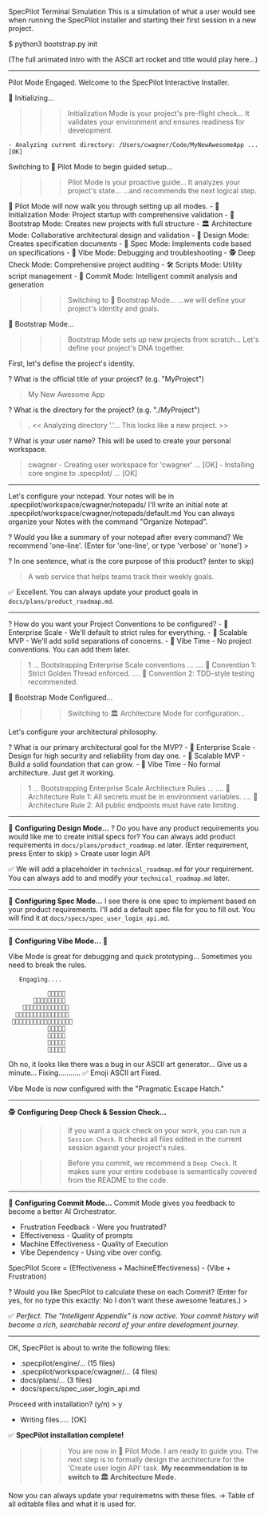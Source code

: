 SpecPilot Terminal Simulation
This is a simulation of what a user would see when running the SpecPilot installer and starting their first session in a new project.

$ python3 bootstrap.py init

(The full animated intro with the ASCII art rocket and title would play here...)

-----------------------------------------------------------------
Pilot Mode Engaged.
Welcome to the SpecPilot Interactive Installer.

🚦 Initializing...
>>> Initialization Mode is your project's pre-flight check...
>>> It validates your environment and ensures readiness for development.

    - Analyzing current directory: /Users/cwagner/Code/MyNewAwesomeApp ... [OK]

Switching to 🚀 Pilot Mode to begin guided setup...

>>> Pilot Mode is your proactive guide...
>>> It analyzes your project's state...
>>> ...and recommends the next logical step.

🚀 Pilot Mode will now walk you through setting up all modes.
    - 🚦 Initialization Mode: Project startup with comprehensive validation
    - 🌱 Bootstrap Mode: Creates new projects with full structure
    - 🏛️ Architecture Mode: Collaborative architectural design and validation
    - 🎨 Design Mode: Creates specification documents
    - 📐 Spec Mode: Implements code based on specifications
    - 🍄 Vibe Mode: Debugging and troubleshooting
    - 🕵️ Deep Check Mode: Comprehensive project auditing
    - 🛠️ Scripts Mode: Utility script management
    - 🎁 Commit Mode: Intelligent commit analysis and generation

>>> Switching to 🌱 Bootstrap Mode...
>>> ...we will define your project's identity and goals.

🌱 Bootstrap Mode...

>>> Bootstrap Mode sets up new projects from scratch...
>>> Let's define your project's DNA together.

First, let's define the project's identity.

? What is the official title of your project? (e.g. "MyProject")
> My New Awesome App

? What is the directory for the project? (e.g. "./MyProject")
> .
    << Analyzing directory '.'... This looks like a new project. >>

? What is your user name? This will be used to create your personal workspace.
> cwagner
    - Creating user workspace for 'cwagner' ... [OK]
    - Installing core engine to .specpilot/ ... [OK]

---
Let's configure your notepad.
  Your notes will be in .specpilot/workspace/cwagner/notepads/
  I'll write an initial note at .specpilot/workspace/cwagner/notepads/default.md
  You can always organize your Notes with the command "Organize Notepad".

? Would you like a summary of your notepad after every command?
  We recommend 'one-line'.
  (Enter for 'one-line', or type 'verbose' or 'none') > 

? In one sentence, what is the core purpose of this product? (enter to skip)
> A web service that helps teams track their weekly goals.

✅  Excellent. You can always update your product goals in `docs/plans/product_roadmap.md`.

---
? How do you want your Project Conventions to be configured?
    - 🥇 Enterprise Scale - We'll default to strict rules for everything.
    - 🦄 Scalable MVP - We'll add solid separations of concerns.
    - 🍄 Vibe Time - No project conventions. You can add them later.
> 1
    ... Bootstrapping Enterprise Scale conventions ...
    .... 🥇 Convention 1: Strict Golden Thread enforced.
    .... 🥇 Convention 2: TDD-style testing recommended.

🌱 Bootstrap Mode Configured...

>>> Switching to 🏛️ Architecture Mode for configuration...

Let's configure your architectural philosophy.

? What is our primary architectural goal for the MVP?
    - 🥇 Enterprise Scale - Design for high security and reliability from day one.
    - 🦄 Scalable MVP - Build a solid foundation that can grow.
    - 🍄 Vibe Time - No formal architecture. Just get it working.
> 1
    ... Bootstrapping Enterprise Scale Architecture Rules ...
    .... 🥇 Architecture Rule 1: All secrets must be in environment variables.
    .... 🥇 Architecture Rule 2: All public endpoints must have rate limiting.

---

🎨  **Configuring Design Mode...**
? Do you have any product requirements you would like me to create initial specs for?
  You can always add product requirements in `docs/plans/product_roadmap.md` later.
  (Enter requirement, press Enter to skip) > Create user login API

✅  We will add a placeholder in `technical_roadmap.md` for your requirement.
   You can always add to and modify your `technical_roadmap.md` later.

---

📐  **Configuring Spec Mode...**
I see there is one spec to implement based on your product requirements.
I'll add a default spec file for you to fill out.
You will find it at `docs/specs/spec_user_login_api.md`.

---

🍄  **Configuring Vibe Mode...** 🍄

Vibe Mode is great for debugging and quick prototyping...
Sometimes you need to break the rules.

       Engaging....

               🍄🍄🍄🍄🍄
           🍄🍄🍄🍄🍄🍄🍄🍄🍄
        🍄🍄🍄🍄🍄🍄🍄🍄🍄🍄🍄🍄🍄
      🍄🍄🍄🍄🍄🍄🍄🍄🍄🍄🍄🍄🍄🍄🍄
     🍄🍄🍄🍄🍄🍄🍄🍄🍄🍄🍄🍄🍄🍄🍄🍄🍄
               🍄🍄🍄🍄🍄
               🍄🍄🍄🍄🍄
               🍄🍄🍄🍄🍄
               🍄🍄🍄🍄🍄

Oh no, it looks like there was a bug in our ASCII art generator... Give us a minute...
Fixing...........
✅  Emoji ASCII art Fixed.

Vibe Mode is now configured with the "Pragmatic Escape Hatch."

---

🕵️  **Configuring Deep Check & Session Check...**
>>> If you want a quick check on your work, you can run a `Session Check`.
>>> It checks all files edited in the current session against your project's rules.

>>> Before you commit, we recommend a `Deep Check`.
>>> It makes sure your entire codebase is semantically covered from the README to the code.

---

🎁  **Configuring Commit Mode...**
Commit Mode gives you feedback to become a better AI Orchestrator.
 - Frustration Feedback - Were you frustrated?
 - Effectiveness - Quality of prompts
 - Machine Effectiveness - Quality of Execution
 - Vibe Dependency - Using vibe over config.

SpecPilot Score = (Effectiveness + MachineEffectiveness) - (Vibe + Frustration)

? Would you like SpecPilot to calculate these on each Commit?
  (Enter for yes, for no type this exactly: No I don't want these awesome features.) >

✅  *Perfect. The "Intelligent Appendix" is now active. Your commit history will become a rich, searchable record of your entire development journey.*

---

OK, SpecPilot is about to write the following files:
 - .specpilot/engine/... (15 files)
 - .specpilot/workspace/cwagner/... (4 files)
 - docs/plans/... (3 files)
 - docs/specs/spec_user_login_api.md

Proceed with installation? (y/n) > y
 - Writing files..... [OK]



✅  **SpecPilot installation complete!**
>>> You are now in 🚀 Pilot Mode. I am ready to guide you.
>>> The next step is to formally design the architecture for the 'Create user login API' task.
>>> **My recommendation is to switch to 🏛️ Architecture Mode.**

Now you can always update your requiremetns with these files. 
 -> Table of all editable files and what it is used for. 






